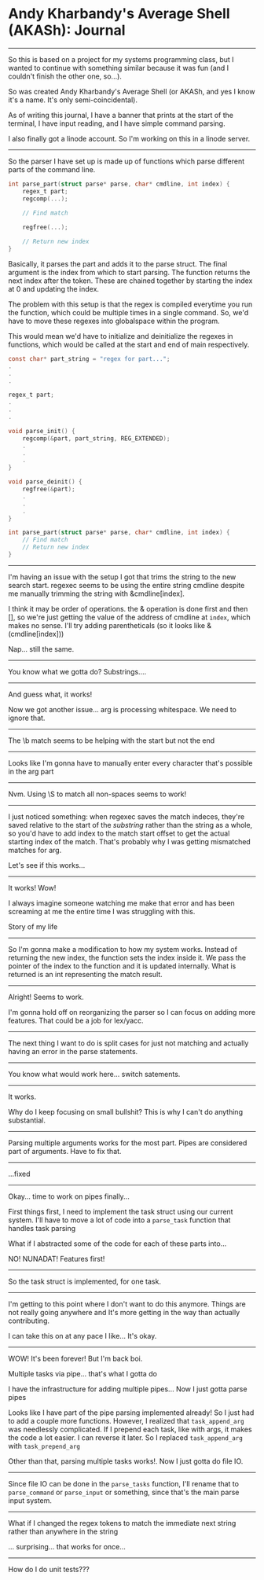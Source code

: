 Andy Kharbandy's Average Shell (AKASh): Journal
===============================================

---------------------------------------------------------------------------------

So this is based on a project for my systems programming class, but I wanted to 
continue with something similar because it was fun (and I couldn't finish the 
other one, so...).

So was created Andy Kharbandy's Average Shell (or AKASh, and yes I know it's a 
name. It's only semi-coincidental).

As of writing this journal, I have a banner that prints at the start of the 
terminal, I have input reading, and I have simple command parsing.

I also finally got a linode account. So I'm working on this in a linode server.

---------------------------------------------------------------------------------

So the parser I have set up is made up of functions which parse different parts 
of the command line.

```c
int parse_part(struct parse* parse, char* cmdline, int index) {
	regex_t part;
	regcomp(...);

	// Find match
	
	regfree(...);

	// Return new index
}
```

Basically, it parses the part and adds it to the parse struct. The final argument 
is the index from which to start parsing. The function returns the next index 
after the token. These are chained together by starting the index at 0 and 
updating the index.

The problem with this setup is that the regex is compiled everytime you run the 
function, which could be multiple times in a single command. So, we'd have to 
move these regexes into globalspace within the program.

This would mean we'd have to initialize and deinitialize the regexes in 
functions, which would be called at the start and end of main respectively.

```c
const char* part_string = "regex for part...";
.
.
.

regex_t part;
.
.
.

void parse_init() {
	regcomp(&part, part_string, REG_EXTENDED);
	.
	.
	.
}

void parse_deinit() {
	regfree(&part);
	.
	.
	.
}

int parse_part(struct parse* parse, char* cmdline, int index) {
	// Find match
	// Return new index
}
```

---------------------------------------------------------------------------------

I'm having an issue with the setup I got that trims the string to the new search
start. regexec seems to be using the entire string cmdline despite me manually 
trimming the string with &cmdline[index].

I think it may be order of operations. the & operation is done first and then [],
so we're just getting the value of the address of cmdline at `index`, which makes
no sense. I'll try adding parentheticals (so it looks like &(cmdline[index]))

Nap... still the same.

---------------------------------------------------------------------------------

You know what we gotta do? Substrings....

---------------------------------------------------------------------------------

And guess what, it works!

Now we got another issue... arg is processing whitespace. We need to ignore that.

---------------------------------------------------------------------------------

The \b match seems to be helping with the start but not the end

---------------------------------------------------------------------------------

Looks like I'm gonna have to manually enter every character that's possible in
the arg part

---------------------------------------------------------------------------------

Nvm. Using \S to match all non-spaces seems to work!

---------------------------------------------------------------------------------

I just noticed something: when regexec saves the match indeces, they're saved
relative to the start of the _substring_ rather than the string as a whole, so
you'd have to add index to the match start offset to get the actual starting 
index of the match. That's probably why I was getting mismatched matches for 
arg.

Let's see if this works...

---------------------------------------------------------------------------------

It works! Wow!

I always imagine someone watching me make that error and has been screaming at me
the entire time I was struggling with this.

Story of my life 

---------------------------------------------------------------------------------

So I'm gonna make a modification to how my system works. Instead of returning the
new index, the function sets the index inside it. We pass the pointer of the index
to the function and it is updated internally. What is returned is an int representing
the match result.

---------------------------------------------------------------------------------

Alright! Seems to work.

I'm gonna hold off on reorganizing the parser so I can focus on adding more
features. That could be a job for lex/yacc.

---------------------------------------------------------------------------------

The next thing I want to do is split cases for just not matching and actually
having an error in the parse statements.

---------------------------------------------------------------------------------

You know what would work here... switch satements.

---------------------------------------------------------------------------------

It works.

Why do I keep focusing on small bullshit? This is why I can't do anything 
substantial.

---------------------------------------------------------------------------------

Parsing multiple arguments works for the most part. Pipes are considered part of
arguments. Have to fix that.

---------------------------------------------------------------------------------

...fixed

---------------------------------------------------------------------------------

Okay... time to work on pipes finally...

First things first, I need to implement the task struct using our current system.
I'll have to move a lot of code into a `parse_task` function that handles task
parsing

What if I abstracted some of the code for each of these parts into...

NO! NUNADAT! Features first!

---------------------------------------------------------------------------------

So the task struct is implemented, for one task.

---------------------------------------------------------------------------------

I'm getting to this point where I don't want to do this anymore. Things are not
really going anywhere and It's more getting in the way than actually contributing.

I can take this on at any pace I like... It's okay.

---------------------------------------------------------------------------------

WOW! It's been forever! But I'm back boi.

Multiple tasks via pipe... that's what I gotta do

I have the infrastructure for adding multiple pipes... Now I just gotta parse 
pipes

Looks like I have part of the pipe parsing implemented already! So I just had to
add a couple more functions. However, I realized that `task_append_arg` was
needlessly complicated. If I prepend each task, like with args, it makes the code
a lot easier. I can reverse it later. So I replaced `task_append_arg` with
`task_prepend_arg`

Other than that, parsing multiple tasks works!. Now I just gotta do file IO.

---------------------------------------------------------------------------------

Since file IO can be done in the `parse_tasks` function, I'll rename that to
`parse_command` or `parse_input` or something, since that's the main parse input
system.

---------------------------------------------------------------------------------

What if I changed the regex tokens to match the immediate next string rather than
anywhere in the string

... surprising... that works for once...

---------------------------------------------------------------------------------

How do I do unit tests???
